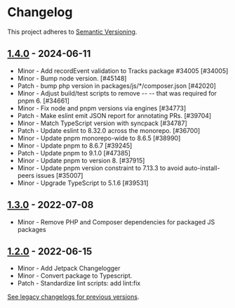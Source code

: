 # Changelog 

This project adheres to [Semantic Versioning](https://semver.org/spec/v2.0.0.html).

## [1.4.0](https://www.npmjs.com/package/@poocommerce/tracks/v/1.4.0) - 2024-06-11 

-   Minor - Add recordEvent validation to Tracks package #34005 [#34005]
-   Minor - Bump node version. [#45148]
-   Patch - bump php version in packages/js/*/composer.json [#42020]
-   Minor - Adjust build/test scripts to remove -- -- that was required for pnpm 6. [#34661]
-   Minor - Fix node and pnpm versions via engines [#34773]
-   Patch - Make eslint emit JSON report for annotating PRs. [#39704]
-   Minor - Match TypeScript version with syncpack [#34787]
-   Patch - Update eslint to 8.32.0 across the monorepo. [#36700]
-   Minor - Update pnpm monorepo-wide to 8.6.5 [#38990]
-   Minor - Update pnpm to 8.6.7 [#39245]
-   Patch - Update pnpm to 9.1.0 [#47385]
-   Minor - Update pnpm to version 8. [#37915]
-   Minor - Update pnpm version constraint to 7.13.3 to avoid auto-install-peers issues [#35007]
-   Minor - Upgrade TypeScript to 5.1.6 [#39531]

## [1.3.0](https://www.npmjs.com/package/@poocommerce/tracks/v/1.3.0) - 2022-07-08 

-   Minor - Remove PHP and Composer dependencies for packaged JS packages

## [1.2.0](https://www.npmjs.com/package/@poocommerce/tracks/v/1.2.0) - 2022-06-15 

-   Minor - Add Jetpack Changelogger
-   Minor - Convert package to Typescript.
-   Patch - Standardize lint scripts: add lint:fix

[See legacy changelogs for previous versions](https://github.com/poocommerce/poocommerce/blob/68581955106947918d2b17607a01bdfdf22288a9/packages/js/tracks/CHANGELOG.md).
